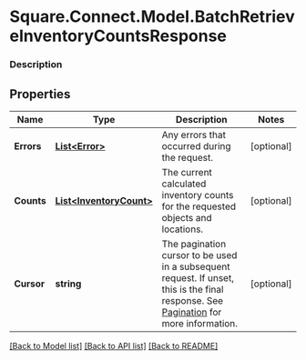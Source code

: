 # Square.Connect.Model.BatchRetrieveInventoryCountsResponse

### Description



## Properties

Name | Type | Description | Notes
------------ | ------------- | ------------- | -------------
**Errors** | [**List&lt;Error&gt;**](Error.md) | Any errors that occurred during the request. | [optional] 
**Counts** | [**List&lt;InventoryCount&gt;**](InventoryCount.md) | The current calculated inventory counts for the requested objects and locations. | [optional] 
**Cursor** | **string** | The pagination cursor to be used in a subsequent request. If unset, this is the final response.  See [Pagination](/basics/api101/pagination) for more information. | [optional] 



[[Back to Model list]](../README.md#documentation-for-models) [[Back to API list]](../README.md#documentation-for-api-endpoints) [[Back to README]](../README.md)

